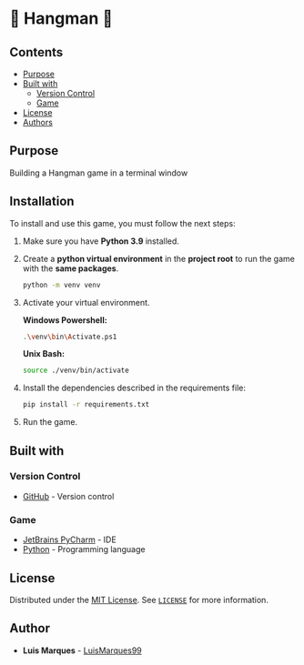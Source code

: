 # :hocho: Hangman :hocho:

## Contents

- [Purpose](#purpose)
- [Built with](#built-with)
  - [Version Control](#version-control)
  - [Game](#game)
- [License](#license)
- [Authors](#authors)

## Purpose

Building a Hangman game in a terminal window

## Installation

To install and use this game, you must follow the next steps:

1. Make sure you have **Python 3.9** installed.

2. Create a **python virtual environment** in the **project root** to run the game with the **same packages**.

    ```sh
    python -m venv venv 
    ```

3. Activate your virtual environment.

    **Windows Powershell:**

    ```sh
    .\venv\bin\Activate.ps1
    ```

    **Unix Bash:**

    ```sh
    source ./venv/bin/activate
    ```

4. Install the dependencies described in the requirements file:

    ```sh
    pip install -r requirements.txt
    ```

5. Run the game.

## Built with

### Version Control

- [GitHub](https://github.com) - Version control

### Game

- [JetBrains PyCharm](https://www.jetbrains.com/pycharm) - IDE
- [Python](https://www.python.org) - Programming language

## License

Distributed under the [MIT License](https://choosealicense.com/licenses/mit/). See [`LICENSE`](/LICENSE) for more information.

## Author

- **Luis Marques** - [LuisMarques99](https://github.com/LuisMarques99)

